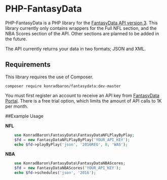 # PHP-FantasyData

PHP-FantasyData is a PHP library for the [FantasyData API version 3](http://fantasydata.com/).
This library currently only contains wrappers for the Full NFL section, and the NBA Scores section of the API. Other sections are planned to be added in the future.

The API currently returns your data in two formats; JSON and XML.

## Requirements
This library requires the use of Composer.
```
composer require konradbaron/fantasydata:dev-master
```

You must first register an account to receive an API key from [FantasyData Portal](http://fantasydata.com/). There is a free trial option, which limits the amount of API calls to 1K per month.

##Example Usage

__NFL__

```php
    use KonradBaron\FantasyData\FantasyDataNFLPlayByPlay;
    $fd = new FantasyDataNFLPlayByPlay('YOUR_API_KEY');
    echo $fd->playByPlay('json', '2016REG', 8, 'WAS');
```
__NBA__

```php
    use KonradBaron\FantasyData\FantasyDataNBAScores;
    $fd = new FantasyDataNBAScores('YOUR_API_KEY');
    echo $fd->schedules('json', '2016');
```
